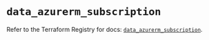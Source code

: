 # `data_azurerm_subscription`

Refer to the Terraform Registry for docs: [`data_azurerm_subscription`](https://registry.terraform.io/providers/hashicorp/azurerm/3.114.0/docs/data-sources/subscription).
